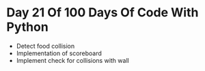  # Day 21 Of 100 Days Of Code With Python

- Detect food collision
- Implementation of scoreboard
- Implement check for collisions with wall
